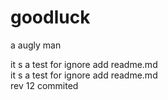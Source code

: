 goodluck
========

a augly man

it s a test for ignore add readme.md <br>
it s a test for ignore add readme.md <br>
rev 12 commited
